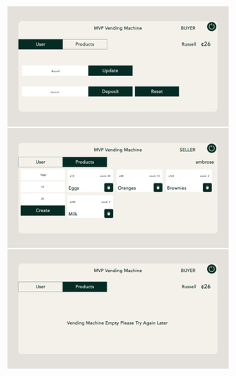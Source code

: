 <div style="text-align:center; margin-top:30px">
  <img alt="mvp vm preview 1" src=".\src\assets\images\preview1.png"/>
</div>

<div style="text-align:center">
  <img alt="mvp vm preview 2" src=".\src\assets\images\preview2.png"/>
</div>

<div style="text-align:center">
  <img alt="mvp vm preview 3" src=".\src\assets\images\preview3.png"/>
</div>
